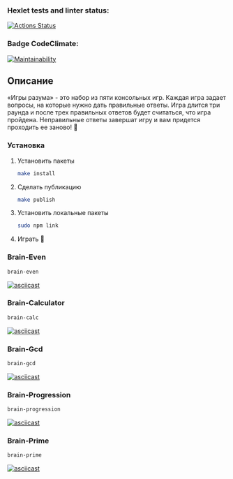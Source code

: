 ### Hexlet tests and linter status:
[![Actions Status](https://github.com/devchoppa/frontend-project-44/workflows/hexlet-check/badge.svg)](https://github.com/devchoppa/frontend-project-44/actions)

### Badge CodeClimate:
[![Maintainability](https://api.codeclimate.com/v1/badges/0042ca429b1c03f73472/maintainability)](https://codeclimate.com/github/devchoppa/frontend-project-44/maintainability)


## Описание

«Игры разума» - это набор из пяти консольных игр. Каждая игра задает вопросы, на которые нужно дать правильные ответы. Игра длится три раунда и после трех правильных ответов будет считаться, что игра пройдена. Неправильные ответы завершат игру и вам придется проходить ее заново! 🙂

### Установка

1. Установить пакеты
   ```sh
   make install
   ```
2. Сделать публикацию
   ```sh
   make publish
   ```
3. Установить локальные пакеты
   ```sh
   sudo npm link 
   ```
4. Играть 🙂


### Brain-Even

   ```sh
   brain-even
   ```

[![asciicast](https://asciinema.org/a/KO00W8zDVqAXhhBhZnNy9gysO.svg)](https://asciinema.org/a/KO00W8zDVqAXhhBhZnNy9gysO)

### Brain-Calculator

   ```sh
   brain-calc
   ```

[![asciicast](https://asciinema.org/a/51dytFeJtvPdvjPyWPbigbzj6.svg)](https://asciinema.org/a/51dytFeJtvPdvjPyWPbigbzj6)

### Brain-Gcd

   ```sh
   brain-gcd
   ```

[![asciicast](https://asciinema.org/a/KJUQQ98F49McYKBEBW3668DKv.svg)](https://asciinema.org/a/KJUQQ98F49McYKBEBW3668DKv)

### Brain-Progression

   ```sh
   brain-progression
   ```

[![asciicast](https://asciinema.org/a/VfXosDl6N0BlvTXY7FE7gleBd.svg)](https://asciinema.org/a/VfXosDl6N0BlvTXY7FE7gleBd)

### Brain-Prime

   ```sh
   brain-prime
   ```

[![asciicast](https://asciinema.org/a/sVa16eHoAyqk2AXlLaNDi05W1.svg)](https://asciinema.org/a/sVa16eHoAyqk2AXlLaNDi05W1)